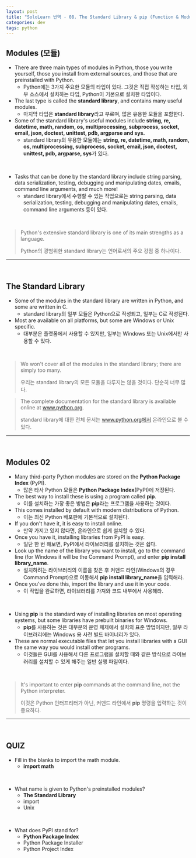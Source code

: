```yaml
---
layout: post
title: "SoloLearn 번역 - 08. The Standard Library & pip (Function & Module)"
categories: dev
tags: python
---
```


## Modules (모듈)

- There are three main types of modules in Python, those you write yourself, those you install from external sources, and those that are preinstalled with Python.
  - Python에는 3가지 주요한 모듈의 타입이 있다. 그것은 직접 작성하는 타입, 외부 소스에서 설치하는 타입, Python이 기본으로 설치한 타입이다.
- The last type is called the **standard library**, and contains many useful modules.
  - 마지막 타입은 **standard library**라고 부르며, 많은 유용한 모듈을 포함한다.
- Some of the standard library's useful modules include **string, re, datetime, math, random, os, multiprocessing, subprocess, socket, email, json, doctest, unittest, pdb, argparse and sys.**
  - standard library의 유용한 모듈에는 **string, re, datetime, math, random, os, multiprocessing, subprocess, socket, email, json, doctest, unittest, pdb, argparse, sys**가 있다.

<br>

- Tasks that can be done by the standard library include string parsing, data serialization, testing, debugging and manipulating dates, emails, command line arguments, and much more!
  - standard library에서 수행할 수 있는 작업으로는 string parsing, data serialization, testing, debugging and manipulating dates, emails, command line arguments 등이 있다.

<br>

> Python's extensive standard library is one of its main strengths as a language.
>
> Python의 광범위한 standard library는 언어로서의 주요 강점 중 하나이다.

------

<br>

## The Standard Library

- Some of the modules in the standard library are written in Python, and some are written in C.
  - standard library의 일부 모듈은 Python으로 작성되고, 일부는 C로 작성된다.
- Most are available on all platforms, but some are Windows or Unix specific.
  - 대부분은 플랫폼에서 사용할 수 있지만, 일부는 Windows 또는 Unix에서만 사용할 수 있다.

<br>

> We won't cover all of the modules in the standard library; there are simply too many.
>
> 우리는 standard library의 모든 모듈을 다루지는 않을 것이다. 단순히 너무 많다.

> The complete documentation for the standard library is available online at www.python.org.
>
> standard library에 대한 전체 문서는 www.python.org에서 온라인으로 볼 수 있다.

------

<br>

## Modules 02

- Many third-party Python modules are stored on the **Python Package Index** (PyPI).
  - 많은 타사 Python 모듈은 **Python Package Index**(PyPI)에 저장된다.
- The best way to install these is using a program called **pip**.
  - 이를 설치하는 가장 좋은 방법은 **pip**라는 프로그램을 사용하는 것이다.
- This comes installed by default with modern distributions of Python.
  - 이는 최신 Python 배포판에 기본적으로 설치된다.
- If you don't have it, it is easy to install online.
  - 만약 가지고 있지 않다면, 온라인으로 쉽게 설치할 수 있다.
- Once you have it, installing libraries from PyPI is easy.
  - 일단 한 번 해보면, PyPI에서 라이브러리를 설치하는 것은 쉽다.
- Look up the name of the library you want to install, go to the command line (for Windows it will be the Command Prompt), and enter **pip install library_name**.
  - 설치하려는 라이브러리의 이름을 찾은 후 커맨드 라인(Windows의 경우 Command Prompt)으로 이동해서 **pip install library_name**을 입력해라.
- Once you've done this, import the library and use it in your code.
  - 이 작업을 완료하면, 라이브러리를 가져와 코드 내부에서 사용해라.

<br>

- Using **pip** is the standard way of installing libraries on most operating systems, but some libraries have prebuilt binaries for Windows.
  - **pip**를 사용하는 것은 대부분의 운영 체제에서 설치의 표준 방법이지만, 일부 라이브러리에는 Windows 용 사전 빌드 바이너리가 있다.
- These are normal executable files that let you install libraries with a GUI the same way you would install other programs.
  - 이것들은 GUI를 사용해서 다른 프로그램을 설치할 때와 같은 방식으로 라이브러리를 설치할 수 있게 해주는 일반 실행 파일이다.

<br>

> It's important to enter **pip** commands at the command line, not the Python interpreter.
>
> 이것은 Python 인터프리터가 아닌, 커맨드 라인에서 **pip** 명령을 입력하는 것이 중요하다.

------

<br>

## QUIZ

- Fill in the blanks to import the math module.
  - **import math**

<br>

- What name is given to Python's preinstalled modules?
  - **The Standard Library**
  - import
  - Unix

<br>

- What does PyPI stand for?
  - **Python Package Index**
  - Python Package Installer
  - Python Project Index

<br>
